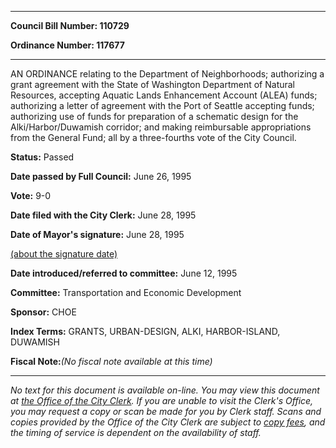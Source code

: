 

********

**Council Bill Number: 110729**
   
**Ordinance Number: 117677**
********

 AN ORDINANCE relating to the Department of Neighborhoods; authorizing a grant agreement with the State of Washington Department of Natural Resources, accepting Aquatic Lands Enhancement Account (ALEA) funds; authorizing a letter of agreement with the Port of Seattle accepting funds; authorizing use of funds for preparation of a schematic design for the Alki/Harbor/Duwamish corridor; and making reimbursable appropriations from the General Fund; all by a three-fourths vote of the City Council.

**Status:** Passed
   
**Date passed by Full Council:** June 26, 1995
   
**Vote:** 9-0
   
**Date filed with the City Clerk:** June 28, 1995
   
**Date of Mayor's signature:** June 28, 1995
   
[(about the signature date)](/~public/approvaldate.htm)
   
   
   
**Date introduced/referred to committee:** June 12, 1995
   
**Committee:** Transportation and Economic Development
   
**Sponsor:** CHOE
   
   
**Index Terms:** GRANTS, URBAN-DESIGN, ALKI, HARBOR-ISLAND, DUWAMISH

**Fiscal Note:**_(No fiscal note available at this time)_
********

_No text for this document is available on-line. You may view this document at [the Office of the City Clerk](http://www.seattle.gov/leg/clerk/contactUs.htm). If you are unable to visit the Clerk's Office, you may request a copy or scan be made for you by Clerk staff. Scans and copies provided by the Office of the City Clerk are subject to [copy fees](http://clerk.seattle.gov/~public/clerkfees.htm), and the timing of service is dependent on the availability of staff._

